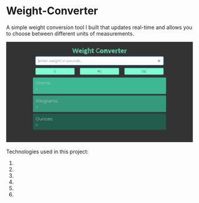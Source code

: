 # Weight-Converter 

A simple weight conversion tool I built that updates real-time and allows you to choose between different units of measurements.

![alt text](screenshot.png "")

Technologies used in this project:

1.

2.

3.

4.

5.

6.
